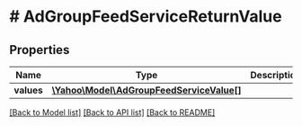 # # AdGroupFeedServiceReturnValue

## Properties

Name | Type | Description | Notes
------------ | ------------- | ------------- | -------------
**values** | [**\Yahoo\Model\AdGroupFeedServiceValue[]**](AdGroupFeedServiceValue.md) |  | [optional] 

[[Back to Model list]](../../README.md#documentation-for-models) [[Back to API list]](../../README.md#documentation-for-api-endpoints) [[Back to README]](../../README.md)


